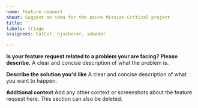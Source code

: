 ```yaml
---
name: Feature request
about: Suggest an idea for the Azure Mission-Critical project
title: ''
labels: triage
assignees: CalCof, hjscherer, sebader

---
```


**Is your feature request related to a problem your are facing? Please describe.**
A clear and concise description of what the problem is.

**Describe the solution you'd like**
A clear and concise description of what you want to happen.

**Additional context**
Add any other context or screenshots about the feature request here. This section can also be deleted.
